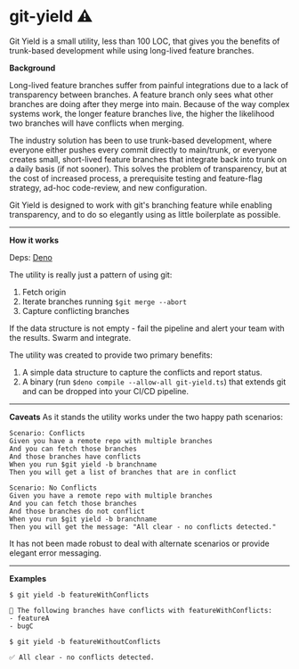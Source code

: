 # git-yield ⚠️
Git Yield is a small utility, less than 100 LOC, that gives you the benefits of trunk-based development while using long-lived feature branches.

**Background**

Long-lived feature branches suffer from painful integrations due to a lack of transparency between branches. A feature branch only sees what other branches are doing after they merge into main. Because of the way complex systems work, the longer feature branches live, the higher the likelihood two branches will have conflicts when merging.

The industry solution has been to use trunk-based development, where everyone either pushes every commit directly to main/trunk, or everyone creates small, short-lived feature branches that integrate back into trunk on a daily basis (if not sooner). This solves the problem of transparency, but at the cost of increased process, a prerequisite testing and feature-flag strategy, ad-hoc code-review, and new configuration.

Git Yield is designed to work with git's branching feature while enabling transparency, and to do so elegantly using as little boilerplate as possible.

---
**How it works**

Deps: [Deno](https://deno.com/)

The utility is really just a pattern of using git:

1. Fetch origin
2. Iterate branches running `$git merge --abort`
3. Capture conflicting branches

If the data structure is not empty - fail the pipeline and alert your team with the results. Swarm and integrate.

The utility was created to provide two primary benefits:
1. A simple data structure to capture the conflicts and report status.
2. A binary (run `$deno compile --allow-all git-yield.ts`) that extends git and can be dropped into your CI/CD pipeline.

---
**Caveats**
As it stands the utility works under the two happy path scenarios:

```
Scenario: Conflicts
Given you have a remote repo with multiple branches
And you can fetch those branches
And those branches have conflicts
When you run $git yield -b branchname
Then you will get a list of branches that are in conflict

Scenario: No Conflicts
Given you have a remote repo with multiple branches
And you can fetch those branches
And those branches do not conflict
When you run $git yield -b branchname
Then you will get the message: "All clear - no conflicts detected."
```

It has not been made robust to deal with alternate scenarios or provide elegant error messaging.

---
**Examples**

```
$ git yield -b featureWithConflicts

🚨 The following branches have conflicts with featureWithConflicts:
- featureA
- bugC
```
```
$ git yield -b featureWithoutConflicts

✅ All clear - no conflicts detected.

```
